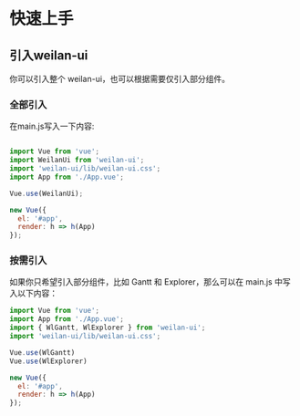 # 快速上手

## 引入weilan-ui

你可以引入整个 weilan-ui，也可以根据需要仅引入部分组件。

### 全部引入

在main.js写入一下内容:

```js

import Vue from 'vue';
import WeilanUi from 'weilan-ui';
import 'weilan-ui/lib/weilan-ui.css';
import App from './App.vue';

Vue.use(WeilanUi);

new Vue({
  el: '#app',
  render: h => h(App)
});

```

### 按需引入

如果你只希望引入部分组件，比如 Gantt 和 Explorer，那么可以在 main.js 中写入以下内容：

```js
import Vue from 'vue';
import App from './App.vue';
import { WlGantt, WlExplorer } from 'weilan-ui';
import 'weilan-ui/lib/weilan-ui.css';

Vue.use(WlGantt)
Vue.use(WlExplorer)

new Vue({
  el: '#app',
  render: h => h(App)
});
```